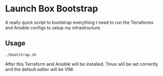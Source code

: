 # Launch Box Bootstrap

A really quick script to bootstrap everything I need to run the Terraforms and Ansible configs to setup my infrastructure. 

## Usage

```
./bootstrap.sh
```

After this Terraform and Ansible will be installed. Tmux will be set correctly and the default editor will be VIM.
